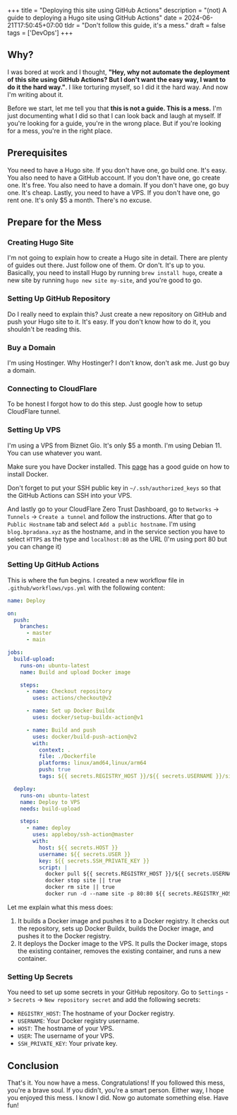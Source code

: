 +++
title = "Deploying this site using GitHub Actions"
description = "(not) A guide to deploying a Hugo site using GitHub Actions"
date = 2024-06-21T17:50:45+07:00
tldr = "Don't follow this guide, it's a mess."
draft = false
tags = ['DevOps']
+++

## Why?
I was bored at work and I thought, **"Hey, why not automate the deployment of this site using GitHub Actions? But I don't want the easy way, I want to do it the hard way."**. I like torturing myself, so I did it the hard way. And now I'm writing about it.

Before we start, let me tell you that **this is not a guide. This is a mess.** I'm just documenting what I did so that I can look back and laugh at myself. If you're looking for a guide, you're in the wrong place. But if you're looking for a mess, you're in the right place.

## Prerequisites
You need to have a Hugo site. If you don't have one, go build one. It's easy. You also need to have a GitHub account. If you don't have one, go create one. It's free. You also need to have a domain. If you don't have one, go buy one. It's cheap. Lastly, you need to have a VPS. If you don't have one, go rent one. It's only $5 a month. There's no excuse.

## Prepare for the Mess
### Creating Hugo Site
I'm not going to explain how to create a Hugo site in detail. There are plenty of guides out there. Just follow one of them. Or don't. It's up to you.
Basically, you need to install Hugo by running `brew install hugo`, create a new site by running `hugo new site my-site`, and you're good to go.

### Setting Up GitHub Repository
Do I really need to explain this? Just create a new repository on GitHub and push your Hugo site to it. It's easy. If you don't know how to do it, you shouldn't be reading this.

### Buy a Domain
I'm using Hostinger. Why Hostinger? I don't know, don't ask me. Just go buy a domain.

### Connecting to CloudFlare
To be honest I forgot how to do this step. Just google how to setup CloudFlare tunnel.

### Setting Up VPS
I'm using a VPS from Biznet Gio. It's only $5 a month. I'm using Debian 11. You can use whatever you want.

Make sure you have Docker installed. This [page](https://docs.docker.com/compose/install/linux/#install-using-the-repository) has a good guide on how to install Docker.

Don't forget to put your SSH public key in `~/.ssh/authorized_keys` so that the GitHub Actions can SSH into your VPS.

And lastly go to your CloudFlare Zero Trust Dashboard, go to `Networks` -> `Tunnels` -> `Create a tunnel` and follow the instructions.
After that go to `Public Hostname` tab and select `Add a public hostname`. I'm using `blog.bpradana.xyz` as the hostname, and in the service section you have to select `HTTPS` as the type and `localhost:80` as the URL (I'm using port 80 but you can change it)

### Setting Up GitHub Actions
This is where the fun begins. I created a new workflow file in `.github/workflows/vps.yml` with the following content:
```yaml
name: Deploy

on:
  push:
    branches:
      - master
      - main

jobs:
  build-upload:
    runs-on: ubuntu-latest
    name: Build and upload Docker image

    steps:
      - name: Checkout repository
        uses: actions/checkout@v2

      - name: Set up Docker Buildx
        uses: docker/setup-buildx-action@v1

      - name: Build and push
        uses: docker/build-push-action@v2
        with:
          context: .
          file: ./Dockerfile
          platforms: linux/amd64,linux/arm64
          push: true
          tags: ${{ secrets.REGISTRY_HOST }}/${{ secrets.USERNAME }}/site:latest

  deploy:
    runs-on: ubuntu-latest
    name: Deploy to VPS
    needs: build-upload

    steps:
      - name: deploy
        uses: appleboy/ssh-action@master
        with:
          host: ${{ secrets.HOST }}
          username: ${{ secrets.USER }}
          key: ${{ secrets.SSH_PRIVATE_KEY }}
          script: |
            docker pull ${{ secrets.REGISTRY_HOST }}/${{ secrets.USERNAME }}/site:latest
            docker stop site || true
            docker rm site || true
            docker run -d --name site -p 80:80 ${{ secrets.REGISTRY_HOST }}/${{ secrets.USERNAME }}/site:latest
```
Let me explain what this mess does:
1. It builds a Docker image and pushes it to a Docker registry. It checks out the repository, sets up Docker Buildx, builds the Docker image, and pushes it to the Docker registry.
2. It deploys the Docker image to the VPS. It pulls the Docker image, stops the existing container, removes the existing container, and runs a new container.

### Setting Up Secrets
You need to set up some secrets in your GitHub repository. Go to `Settings` -> `Secrets` -> `New repository secret` and add the following secrets:
- `REGISTRY_HOST`: The hostname of your Docker registry.
- `USERNAME`: Your Docker registry username.
- `HOST`: The hostname of your VPS.
- `USER`: The username of your VPS.
- `SSH_PRIVATE_KEY`: Your private key.

## Conclusion
That's it. You now have a mess. Congratulations! If you followed this mess, you're a brave soul. If you didn't, you're a smart person. Either way, I hope you enjoyed this mess. I know I did. Now go automate something else. Have fun!
